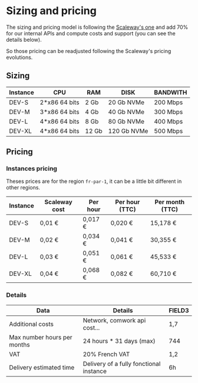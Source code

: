 # Sizing and pricing

The sizing and pricing model is following the [Scaleway's one](https://www.scaleway.com/en/pricing/?tags=available,compute-instances-developmentinstances) and add 70% for our internal APIs and compute costs and support (you can see the details below).

So those pricing can be readjusted following the Scaleway's pricing evolutions.

## Sizing

|Instance|CPU   |RAM    |DISK       |BANDWITH|
|--------|------|-------|-----------|--------|
|DEV-S   |2*x86 64 bits|2 Gb   |20 Gb NVMe |200 Mbps|
|DEV-M   |3*x86 64 bits|4 Gb   |40 Gb NVMe |300 Mbps|
|DEV-L   |4*x86 64 bits|8 Gb   |80 Gb NVMe |400 Mbps|
|DEV-XL  |4*x86 64 bits|12 Gb  |120 Gb NVMe|500 Mbps|

## Pricing

### Instances pricing

Theses prices are for the region `fr-par-1`, it can be a little bit different in other regions.

|Instance|Scaleway cost|Per hour|Per hour (TTC)|Per month (TTC)|
|--------|-------------|--------|--------------|---------------|
|DEV-S   |0,01 €       |0,017 € |0,020 €       |15,178 €       |
|DEV-M   |0,02 €       |0,034 € |0,041 €       |30,355 €       |
|DEV-L   |0,03 €       |0,051 € |0,061 €       |45,533 €       |
|DEV-XL  |0,04 €       |0,068 € |0,082 €       |60,710 €       |

### Details

|Data  |Details|FIELD3 |
|------|-------|-------|
|Additional costs|Network, comwork api cost...|1,7    |
|Max number hours per months|24 hours * 31 days (max)|744    |
|VAT   |20% French VAT|1,2    |
|Delivery estimated time|Delivery of a fully fonctional instance|6h     |
